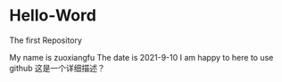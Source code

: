 # Hello-Word
The first Repository

My name is zuoxiangfu 
The date is 2021-9-10
I am happy to here to use github
这是一个详细描述？
